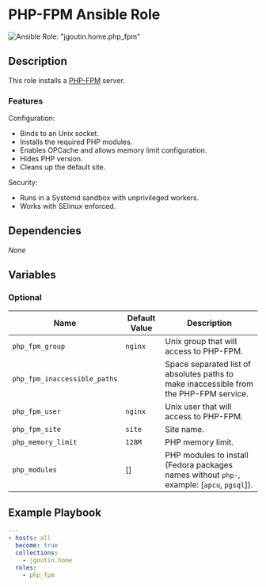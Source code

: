 # PHP-FPM Ansible Role

![Ansible Role: "jgoutin.home.php_fpm"](https://github.com/JGoutin/ansible_home/workflows/Ansible%20Role:%20%22jgoutin.home.php_fpm%22/badge.svg)

## Description

This role installs a [PHP-FPM](https://php-fpm.org) server.

### Features

Configuration:
* Binds to an Unix socket.
* Installs the required PHP modules.
* Enables OPCache and allows memory limit configuration.
* Hides PHP version.
* Cleans up the default site.

Security:
* Runs in a Systemd sandbox with unprivileged workers.
* Works with SElinux enforced.

## Dependencies

*None*

## Variables

### Optional

| Name           | Default Value | Description                        |
| -------------- | ------------- | -----------------------------------|
| `php_fpm_group`| `nginx` | Unix group that will access to PHP-FPM.
| `php_fpm_inaccessible_paths`| | Space separated list of absolutes paths to make inaccessible from the PHP-FPM service.
| `php_fpm_user`| `nginx` | Unix user that will access to PHP-FPM.
| `php_fpm_site`| `site` | Site name.
| `php_memory_limit`| `128M` | PHP memory limit.
| `php_modules`| [] | PHP modules to install (Fedora packages names without `php-`, example: [`apcu`, `pgsql`]).

## Example Playbook

```yaml
---
- hosts: all
  become: true
  collections:
    - jgoutin.home
  roles:
    - php_fpm
```
